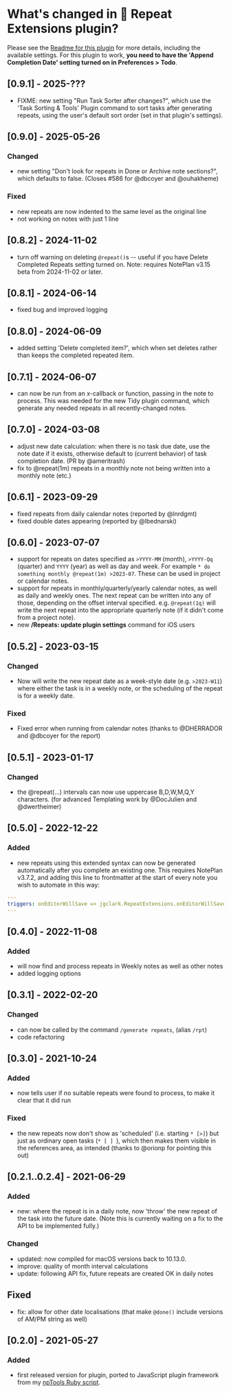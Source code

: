 # What's changed in 🔁 Repeat Extensions plugin?
Please see the [Readme for this plugin](https://github.com/NotePlan/plugins/tree/main/jgclark.RepeatExtensions) for more details, including the available settings. For this plugin to work, **you need to have the 'Append Completion Date' setting turned on in Preferences > Todo**.

## [0.9.1] - 2025-??? 
- FIXME: new setting "Run Task Sorter after changes?", which use the 'Task Sorting & Tools' Plugin command to sort tasks after generating repeats, using the user's default sort order (set in that plugin's settings).

## [0.9.0] - 2025-05-26
### Changed
- new setting "Don't look for repeats in Done or Archive note sections?", which defaults to false. (Closes #586 for @dbcoyer and @ouhakheme)
### Fixed
- new repeats are now indented to the same level as the original line
- not working on notes with just 1 line

## [0.8.2] - 2024-11-02
- turn off warning on deleting `@repeat()`s -- useful if you have Delete Completed Repeats setting turned on. Note: requires NotePlan v3.15 beta from 2024-11-02 or later.

## [0.8.1] - 2024-06-14
- fixed bug and improved logging

## [0.8.0] - 2024-06-09
- added setting 'Delete completed item?', which when set deletes rather than keeps the completed repeated item.
<!-- - fix detailed logging error in dateTime::cODS -->

## [0.7.1] - 2024-06-07
- can now be run from an x-callback or function, passing in the note to process. This was needed for the new Tidy plugin command, which generate any needed repeats in all recently-changed notes.

## [0.7.0] - 2024-03-08
- adjust new date calculation: when there is no task due date, use the note date if it exists, otherwise default to (current behavior) of task completion date. (PR by @ameritrash)
- fix to @repeat(1m) repeats in a monthly note not being written into a monthly note (etc.)

## [0.6.1] - 2023-09-29
- fixed repeats from daily calendar notes (reported by @lnrdgmt)
- fixed double dates appearing (reported by @lbednarski)

## [0.6.0] - 2023-07-07
- support for repeats on dates specified as `>YYYY-MM` (month), `>YYYY-Qq` (quarter) and `YYYY` (year) as well as day and week. For example `* do something monthly @repeat(1m) >2023-07`.  These can be used in project or calendar notes.
- support for repeats in monthly/quarterly/yearly calendar notes, as well as daily and weekly ones. The next repeat can be written into any of those, depending on the offset interval specified. e.g. `@repeat(1q)` will write the next repeat into the appropriate quarterly note (if it didn't come from a project note).
- new **/Repeats: update plugin settings** command for iOS users

## [0.5.2] - 2023-03-15
### Changed
<!-- - Now internally running from Editor only -->
- Now will write the new repeat date as a week-style date (e.g. `>2023-W11`) where either the task is in a weekly note, or the scheduling of the repeat is for a weekly date.
### Fixed
- Fixed error when running from calendar notes (thanks to @DHERRADOR and @dbcoyer for the report)

## [0.5.1] - 2023-01-17
### Changed
- the @repeat(...) intervals can now use uppercase B,D,W,M,Q,Y characters. (for advanced Templating work by @DocJulien and @dwertheimer)

## [0.5.0] - 2022-12-22
### Added
- new repeats using this extended syntax can now be generated automatically after you complete an existing one. This requires NotePlan v3.7.2, and adding this line to frontmatter at the start of every note you wish to automate in this way:
``` yaml
---
triggers: onEditorWillSave => jgclark.RepeatExtensions.onEditorWillSave
---
```

## [0.4.0] - 2022-11-08
### Added
- will now find and process repeats in Weekly notes as well as other notes
- added logging options

## [0.3.1] - 2022-02-20
### Changed
- can now be called by the command `/generate repeats`, (alias `/rpt`)
- code refactoring

## [0.3.0] - 2021-10-24
### Added
- now tells user if no suitable repeats were found to process, to make it clear that it did run

### Fixed
- the new repeats now don't show as 'scheduled' (i.e. starting `* [>]`) but just as ordinary open tasks (`* [ ] `), which then makes them visible in the references area, as intended (thanks to @orionp for pointing this out)

## [0.2.1..0.2.4] - 2021-06-29
### Added
- new: where the repeat is in a daily note, now 'throw' the new repeat of the task into the future date. (Note this is currently waiting on a fix to the API to be implemented fully.)
### Changed
- updated: now compiled for macOS versions back to 10.13.0.
- improve: quality of month interval calculations
- update: following API fix, future repeats are created OK in daily notes

## Fixed
- fix: allow for other date localisations (that make `@done()` include versions of AM/PM string as well)

## [0.2.0] - 2021-05-27
### Added
- first released version for plugin, ported to JavaScript plugin framework from my [npTools Ruby script](https://github.com/jgclark/NotePlan-tools/).
